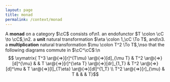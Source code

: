 ```yaml
---
layout: page
title: monad
permalink: /context/monad
---
```

A **monad** on a category $\cC$ consists of\n1. an endofunctor $T \colon \cC \to \cC$,\n2. a **unit** natural transformation $\eta \colon 1_\cC \To T$, and\n3. a **multiplication** natural transformation $\mu \colon T^2 \To T$,\nso that the following diagrams commute in $\cC^\cC$:\n$$ \xymatrix{ T^3 \ar@{=>}[r]^{T\mu} \ar@{=>}[d]_{\mu T} & T^2 \ar@{=>}[d]^{\mu} & & T \ar@{=>}[r]^{\eta T} \ar@{=>}[dr]_{1_T} & T^2 \ar@{=>}[d]^\mu & T \ar@{=>}[l]_{T\eta} \ar@{=>}[dl]^{1_T} \\ T^2 \ar@{=>}[r]_{\mu} & T & & & T}$$

